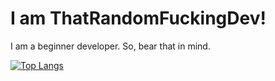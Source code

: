 # I am ThatRandomFuckingDev!

I am a beginner developer. So, bear that in mind.

[![Top Langs](https://github-readme-stats.vercel.app/api/top-langs/?username=ThatRandomFuckingDev&layout=pie)](https://github.com/ThatRandomFuckingDev/github-readme-stats)
